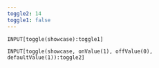 ```yaml
---
toggle2: 14
toggle1: false
---
```



```meta-bind
INPUT[toggle(showcase):toggle1]
```

```meta-bind
INPUT[toggle(showcase, onValue(1), offValue(0), defaultValue(1)):toggle2]
```